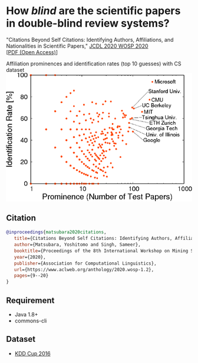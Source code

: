 # How ***blind*** are the scientific papers in double-blind review systems?

"Citations Beyond Self Citations: Identifying Authors, Affiliations, and Nationalities in Scientific Papers," [JCDL 2020 WOSP 2020](https://wosp.core.ac.uk/jcdl2020/)  
[[PDF (Open Access)](https://www.aclweb.org/anthology/2020.wosp-1.2/)]  

Affiliation prominences and identification rates (top 10 guesses) with CS dataset  
![](img/cs-hal1.png)  

## Citation
```bibtex
@inproceedings{matsubara2020citations,
   title={Citations Beyond Self Citations: Identifying Authors, Affiliations, and Nationalities in Scientific Papers},
   author={Matsubara, Yoshitomo and Singh, Sameer},
   booktitle={Proceedings of the 8th International Workshop on Mining Scientific Publications},
   year={2020},
   publisher={Association for Computational Linguistics},
   url={https://www.aclweb.org/anthology/2020.wosp-1.2},
   pages={9--20}
}
```

## Requirement
- Java 1.8+  
- commons-cli

## Dataset
- [KDD Cup 2016](https://www.kdd.org/kdd-cup/view/kdd-cup-2016/Data)
